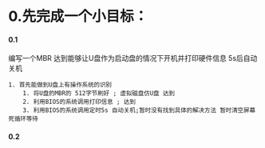 # 0.先完成一个小目标：

#### 0.1 

 编写一个MBR 达到能够让U盘作为启动盘的情况下开机并打印硬件信息 5s后自动关机

 	1. 首先能做到U盘上有操作系统的识别
     	1. 将U盘的MBR的 512字节刷好 ; 虚拟磁盘仿U盘 达到
     	2. 利用BIOS的系统调用打印信息 ; 达到
     	3. 利用BIOS的系统调用定时5s 自动关机;暂时没有找到具体的解决方法 暂时清空屏幕死循环等待

#### 0.2 



